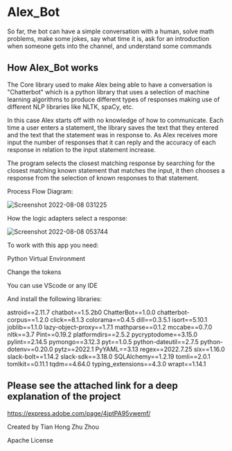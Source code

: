 # Alex_Bot
So far, the bot can have a simple conversation with a human, solve math problems, make some jokes, say what time it is, ask for an introduction when someone gets into the channel, and understand some commands


## How Alex_Bot works
The Core library used to make Alex being able to have a conversation is "Chatterbot" which is a python library that uses a selection of machine learning algorithms to produce different types of responses making use of different NLP libraries like NLTK, spaCy, etc.


In this case Alex starts off with no knowledge of how to communicate. Each time a user enters a statement, the library saves the text that they entered and the text that the statement was in response to. As Alex receives more input the number of responses that it can reply and the accuracy of each response in relation to the input statement increase.


The program selects the closest matching response by searching for the closest matching known statement that matches the input, it then chooses a response from the selection of known responses to that statement.

Process Flow Diagram: 

![Screenshot 2022-08-08 031225](https://user-images.githubusercontent.com/95022282/183484355-a37e2ede-79b5-4044-a440-c5679a2e66ea.png)




How the logic adapters select a response: 


![Screenshot 2022-08-08 053744](https://user-images.githubusercontent.com/95022282/183484556-5cb8adbe-7e7e-4ce5-a5ef-418f9034bb45.png)



To work with this app you need:

Python Virtual Environment

Change the tokens

You can use VScode or any IDE

And install the following libraries:

astroid==2.11.7
chatbot==1.5.2b0
ChatterBot==1.0.0
chatterbot-corpus==1.2.0
click==8.1.3
colorama==0.4.5
dill==0.3.5.1
isort==5.10.1
joblib==1.1.0
lazy-object-proxy==1.7.1
mathparse==0.1.2
mccabe==0.7.0
nltk==3.7
Pint==0.19.2
platformdirs==2.5.2
pycryptodome==3.15.0
pylint==2.14.5
pymongo==3.12.3
pyt==1.0.5
python-dateutil==2.7.5
python-dotenv==0.20.0
pytz==2022.1
PyYAML==3.13
regex==2022.7.25
six==1.16.0
slack-bolt==1.14.2
slack-sdk==3.18.0
SQLAlchemy==1.2.19
tomli==2.0.1
tomlkit==0.11.1
tqdm==4.64.0
typing_extensions==4.3.0
wrapt==1.14.1


## Please see the attached link for a deep explanation of the project

https://express.adobe.com/page/4jptPA95vwemf/



Created by Tian Hong Zhu Zhou 

Apache License
